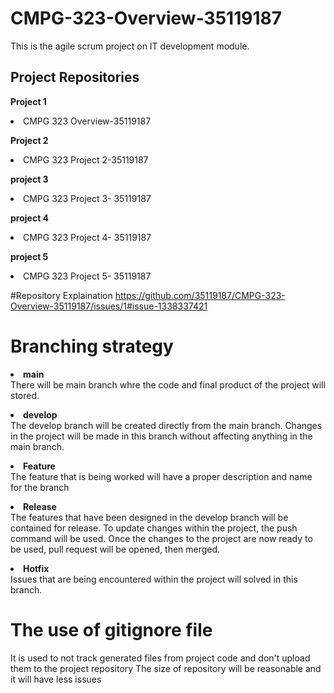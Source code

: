 # CMPG-323-Overview-35119187
This is the agile scrum project on IT development module.

## Project Repositories

<b> Project 1 </b>
<li> CMPG 323 Overview-35119187 </li>

<b> Project 2 </b> 
<li> CMPG 323 Project 2-35119187 </li>

<b> project 3 </b>
<li> CMPG 323 Project 3- 35119187 </li>

<b> project 4 </b>
<li> CMPG 323 Project 4- 35119187 </li>

<b> project 5 </b>
<li> CMPG 323 Project 5- 35119187 </li>

#Repository Explaination
https://github.com/35119187/CMPG-323-Overview-35119187/issues/1#issue-1338337421

# Branching strategy

<b><li>main</b></li>
There will be main branch whre the code and final product of the project will stored.

<b><li>develop</b></li>
The develop branch will be created directly from the main branch. 
Changes in the project will be made in this branch without affecting anything in the main branch.
 
<b><li>Feature</b></li>
The feature that is being worked will have a proper description and name for the branch

<b><li>Release</b></li>
The features that have been designed in the develop branch will be contained for release.
To update changes within the project, the push command will be used.
Once the changes to the project are now ready to be used, pull request will be opened, then merged.

<b><li>Hotfix</b></li>
Issues that are being encountered within the project will solved in this branch.

# The use of gitignore file

It is used to not track generated files from project code  and don't upload them to the project repository
The size of repository will be reasonable and it will have less issues
